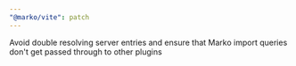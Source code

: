 ```yaml
---
"@marko/vite": patch
---
```


Avoid double resolving server entries and ensure that Marko import queries don't get passed through to other plugins
